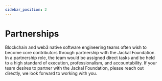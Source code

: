```yaml
---
sidebar_position: 2
---
```

# Partnerships
Blockchain and web3 native software engineering teams often wish to become core contributors through partnership with the Jackal Foundation. In a partnership role, the team would be assigned direct tasks and be held to a high standard of execution, professionalism, and accountability. If your team desires to partner with the Jackal Foundation, please reach out directly, we look forward to working with you. 



